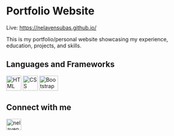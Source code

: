 # Portfolio Website
Live: https://nelavensubas.github.io/

This is my portfolio/personal website showcasing my experience, education, projects, and skills.
## Languages and Frameworks
<p align="left">
    <a href="https://html.spec.whatwg.org/multipage/" target="_blank" rel="noreferrer noopener" style="text-decoration: none;">
        <img src="https://www.vectorlogo.zone/logos/w3_html5/w3_html5-icon.svg" alt="HTML" width="40" height="40" target="_blank" rel="noreferrer noopener"/>
    </a>
    <a href="https://www.w3schools.com/css/" target="_blank" rel="noreferrer noopener" style="text-decoration: none;">
        <img src="https://www.vectorlogo.zone/logos/w3_css/w3_css-icon.svg" alt="CSS" width="40" height="40" target="_blank" rel="noreferrer noopener"/>
    </a>
    <a href="https://getbootstrap.com" target="_blank" rel="noopener noreferrer" style="text-decoration: none;">
        <img src="https://upload.wikimedia.org/wikipedia/commons/b/b2/Bootstrap_logo.svg" alt="Bootstrap" width="50" height="40" />
    </a>
</p>

## Connect with me
<p align="left">
    <a href="https://linkedin.com/in/nelavensubas" target="_blank" rel="noreferrer noopener" style="text-decoration: none;">
        <img align="center" src="https://raw.githubusercontent.com/rahuldkjain/github-profile-readme-generator/master/src/images/icons/Social/linked-in-alt.svg" alt="nelavensubas" height="30" width="40" target="_blank" rel="noreferrer noopener"/>
    </a>
</p>